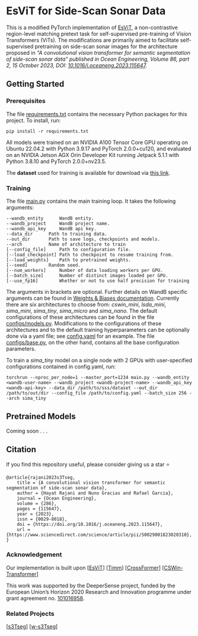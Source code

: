 # EsViT for Side-Scan Sonar Data

This is a modified PyTorch implementation of [EsViT](https://github.com/microsoft/esvit), a non-contrastive region-level matching pretext task for self-supervised pre-training of Vision Transformers (ViTs). The modifications are primarily aimed to facilitate self-supervised pretraining on side-scan sonar images for the architecture proposed in *"A convolutional vision transformer for semantic segmentation of side-scan sonar data" published in Ocean Engineering, Volume 86, part 2, 15 October 2023, DOI: [10.1016/j.oceaneng.2023.115647](https://www.sciencedirect.com/science/article/pii/S0029801823020310).*

## Getting Started

### Prerequisites

The file [requirements.txt](https://github.com/DeeperSense/deepersense-seafloorscan/blob/main/self_supervised/esvit/requirements.txt) contains the necessary Python packages for this project. To install, run:
```
pip install -r requirements.txt
```

All models were trained on an NVIDIA A100 Tensor Core GPU operating on Ubuntu 22.04.2 with Python 3.9.17 and PyTorch 2.0.0+cu120, and evaluated on an NVIDIA Jetson AGX Orin Developer Kit running Jetpack 5.1.1 with Python 3.8.10 and PyTorch 2.0.0+nv23.5.

The **dataset** used for training is available for download via [this link](https://zenodo.org/records/10209445).

### Training

The file [main.py](https://github.com/DeeperSense/deepersense-seafloorscan/blob/main/self_supervised/esvit/main.py) contains the main training loop. It takes the following arguments:
```
--wandb_entity		WandB entity.
--wandb_project		WandB project name.
--wandb_api_key		WandB api key.
--data_dir		Path to training data.
--out_dir		Path to save logs, checkpoints and models.
--arch			Name of architecture to train
[--config_file]		Path to configuration file.
[--load_checkpoint]	Path to checkpoint to resume training from.
[--load_weights]	Path to pretrained weights.
[--seed]		Random seed.
[--num_workers]		Number of data loading workers per GPU.
[--batch_size]		Number of distinct images loaded per GPU.
[--use_fp16]		Whether or not to use half precision for training
```

The arguments in brackets are optional. Further details on WandB specific arguments can be found in [Weights & Biases documentation](https://docs.wandb.ai/guides/track/environment-variables). Currently there are six architectures to choose from: *cswin_mini*, *lsda_mini*, *sima_mini*, *sima_tiny*, *sima_micro* and *sima_nano*. The default configurations of these architectures can be found in the file [configs/models.py](https://github.com/DeeperSense/deepersense-seafloorscan/blob/main/self_supervised/esvit/configs/models.py). Modifications to the configurations of these architectures and to the default training hyperparameters can be optionally done via a yaml file; see [config.yaml](https://github.com/DeeperSense/deepersense-seafloorscan/blob/main/self_supervised/esvit/config.yaml) for an example. The file [configs/base.py](https://github.com/DeeperSense/deepersense-seafloorscan/blob/main/self_supervised/esvit/configs/base.py), on the other hand, contains all the base configuration parameters.

To train a *sima_tiny* model on a single node with 2 GPUs with user-specified configurations contained in config.yaml, run:
```
torchrun --nproc_per_node=1 --master_port=1234 main.py --wandb_entity <wandb-user-name> --wandb_project <wandb-project-name> --wandb_api_key <wandb-api-key> --data_dir /path/to/sss/dataset --out_dir /path/to/out/dir --config_file /path/to/config.yaml --batch_size 256 --arch sima_tiny
```

## Pretrained Models

Coming soon . . .

## Citation

If you find this repository useful, please consider giving us a star :star:

```
@article{rajani2023s3Tseg,
    title = {A convolutional vision transformer for semantic segmentation of side-scan sonar data},
    author = {Hayat Rajani and Nuno Gracias and Rafael Garcia},
    journal = {Ocean Engineering},
    volume = {286},
    pages = {115647},
    year = {2023},
    issn = {0029-8018},
    doi = {https://doi.org/10.1016/j.oceaneng.2023.115647},
    url = {https://www.sciencedirect.com/science/article/pii/S0029801823020310},
}
```

### Acknowledgement
Our implementation is built upon [[EsViT](https://github.com/microsoft/esvit)] [[Timm](https://github.com/huggingface/pytorch-image-models)] [[CrossFormer](https://github.com/cheerss/CrossFormer/blob/main/models/crossformer.py)] [[CSWin-Transformer](https://github.com/microsoft/CSWin-Transformer/blob/main/models/cswin.py)]

This work was supported by the DeeperSense project, funded by the European Union’s Horizon 2020 Research and Innovation programme under grant agreement no. [101016958](https://cordis.europa.eu/project/id/101016958).

### Related Projects
[[s3Tseg](https://github.com/CIRS-Girona/s3Tseg)] [[w-s3Tseg](https://github.com/CIRS-Girona/w-s3Tseg)]
